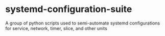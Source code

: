 # systemd-configuration-suite
A group of python scripts used to semi-automate systemd configurations for service, network, timer, slice, and other units
